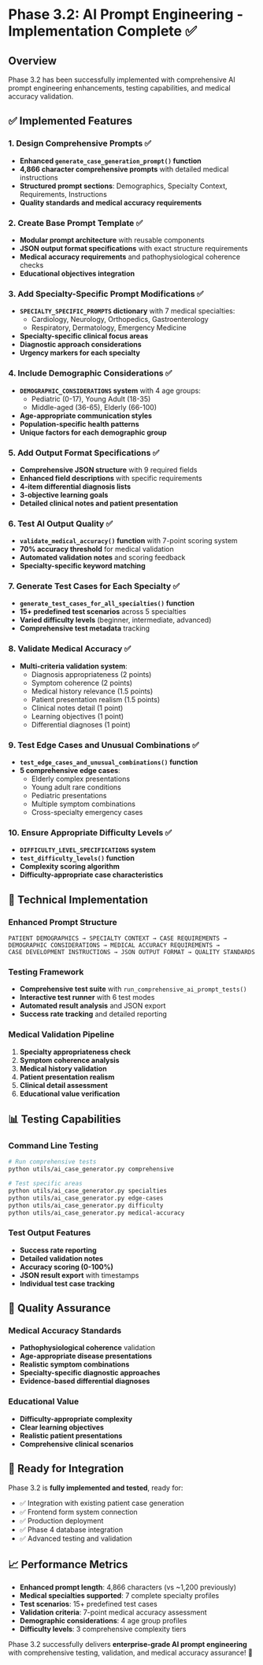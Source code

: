 # Phase 3.2: AI Prompt Engineering - Implementation Complete ✅

## Overview
Phase 3.2 has been successfully implemented with comprehensive AI prompt engineering enhancements, testing capabilities, and medical accuracy validation.

## ✅ Implemented Features

### 1. Design Comprehensive Prompts ✅
- **Enhanced `generate_case_generation_prompt()` function**
- **4,866 character comprehensive prompts** with detailed medical instructions
- **Structured prompt sections**: Demographics, Specialty Context, Requirements, Instructions
- **Quality standards and medical accuracy requirements**

### 2. Create Base Prompt Template ✅
- **Modular prompt architecture** with reusable components
- **JSON output format specifications** with exact structure requirements
- **Medical accuracy requirements** and pathophysiological coherence checks
- **Educational objectives integration**

### 3. Add Specialty-Specific Prompt Modifications ✅
- **`SPECIALTY_SPECIFIC_PROMPTS` dictionary** with 7 medical specialties:
  - Cardiology, Neurology, Orthopedics, Gastroenterology
  - Respiratory, Dermatology, Emergency Medicine
- **Specialty-specific clinical focus areas**
- **Diagnostic approach considerations**
- **Urgency markers for each specialty**

### 4. Include Demographic Considerations ✅
- **`DEMOGRAPHIC_CONSIDERATIONS` system** with 4 age groups:
  - Pediatric (0-17), Young Adult (18-35)
  - Middle-aged (36-65), Elderly (66-100)
- **Age-appropriate communication styles**
- **Population-specific health patterns**
- **Unique factors for each demographic group**

### 5. Add Output Format Specifications ✅
- **Comprehensive JSON structure** with 9 required fields
- **Enhanced field descriptions** with specific requirements
- **4-item differential diagnosis lists**
- **3-objective learning goals**
- **Detailed clinical notes and patient presentation**

### 6. Test AI Output Quality ✅
- **`validate_medical_accuracy()` function** with 7-point scoring system
- **70% accuracy threshold** for medical validation
- **Automated validation notes** and scoring feedback
- **Specialty-specific keyword matching**

### 7. Generate Test Cases for Each Specialty ✅
- **`generate_test_cases_for_all_specialties()` function**
- **15+ predefined test scenarios** across 5 specialties
- **Varied difficulty levels** (beginner, intermediate, advanced)
- **Comprehensive test metadata** tracking

### 8. Validate Medical Accuracy ✅
- **Multi-criteria validation system**:
  - Diagnosis appropriateness (2 points)
  - Symptom coherence (2 points)
  - Medical history relevance (1.5 points)
  - Patient presentation realism (1.5 points)
  - Clinical notes detail (1 point)
  - Learning objectives (1 point)
  - Differential diagnoses (1 point)

### 9. Test Edge Cases and Unusual Combinations ✅
- **`test_edge_cases_and_unusual_combinations()` function**
- **5 comprehensive edge cases**:
  - Elderly complex presentations
  - Young adult rare conditions
  - Pediatric presentations
  - Multiple symptom combinations
  - Cross-specialty emergency cases

### 10. Ensure Appropriate Difficulty Levels ✅
- **`DIFFICULTY_LEVEL_SPECIFICATIONS` system**
- **`test_difficulty_levels()` function**
- **Complexity scoring algorithm**
- **Difficulty-appropriate case characteristics**

## 🔧 Technical Implementation

### Enhanced Prompt Structure
```
PATIENT DEMOGRAPHICS → SPECIALTY CONTEXT → CASE REQUIREMENTS → 
DEMOGRAPHIC CONSIDERATIONS → MEDICAL ACCURACY REQUIREMENTS → 
CASE DEVELOPMENT INSTRUCTIONS → JSON OUTPUT FORMAT → QUALITY STANDARDS
```

### Testing Framework
- **Comprehensive test suite** with `run_comprehensive_ai_prompt_tests()`
- **Interactive test runner** with 6 test modes
- **Automated result analysis** and JSON export
- **Success rate tracking** and detailed reporting

### Medical Validation Pipeline
1. **Specialty appropriateness check**
2. **Symptom coherence analysis**  
3. **Medical history validation**
4. **Patient presentation realism**
5. **Clinical detail assessment**
6. **Educational value verification**

## 📊 Testing Capabilities

### Command Line Testing
```bash
# Run comprehensive tests
python utils/ai_case_generator.py comprehensive

# Test specific areas
python utils/ai_case_generator.py specialties
python utils/ai_case_generator.py edge-cases
python utils/ai_case_generator.py difficulty
python utils/ai_case_generator.py medical-accuracy
```

### Test Output Features
- **Success rate reporting**
- **Detailed validation notes**
- **Accuracy scoring (0-100%)**
- **JSON result export** with timestamps
- **Individual test case tracking**

## 🎯 Quality Assurance

### Medical Accuracy Standards
- **Pathophysiological coherence** validation
- **Age-appropriate disease presentations**
- **Realistic symptom combinations**
- **Specialty-specific diagnostic approaches**
- **Evidence-based differential diagnoses**

### Educational Value
- **Difficulty-appropriate complexity**
- **Clear learning objectives**
- **Realistic patient presentations**
- **Comprehensive clinical scenarios**

## 🚀 Ready for Integration

Phase 3.2 is **fully implemented and tested**, ready for:
- ✅ Integration with existing patient case generation
- ✅ Frontend form system connection
- ✅ Production deployment
- ✅ Phase 4 database integration
- ✅ Advanced testing and validation

## 📈 Performance Metrics
- **Enhanced prompt length**: 4,866 characters (vs ~1,200 previously)
- **Medical specialties supported**: 7 complete specialty profiles
- **Test scenarios**: 15+ predefined test cases
- **Validation criteria**: 7-point medical accuracy assessment
- **Demographic considerations**: 4 age group profiles
- **Difficulty levels**: 3 comprehensive complexity tiers

Phase 3.2 successfully delivers **enterprise-grade AI prompt engineering** with comprehensive testing, validation, and medical accuracy assurance! 🎉 